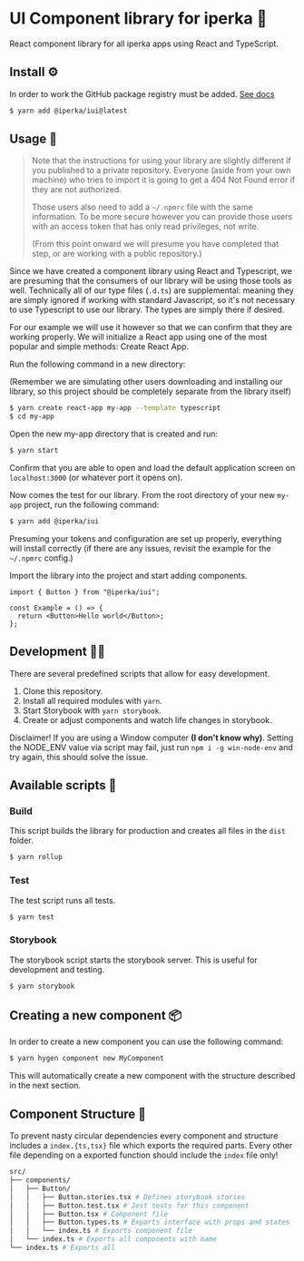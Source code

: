 # UI Component library for iperka 🧩

React component library for all iperka apps using React and TypeScript.

## Install ⚙

In order to work the GitHub package registry must be added. [See docs](https://docs.github.com/en/packages/working-with-a-github-packages-registry/working-with-the-npm-registry)

```bash
$ yarn add @iperka/iui@latest
```

## Usage 🎈

> Note that the instructions for using your library are slightly different if you published to a private repository. Everyone (aside from your own machine) who tries to import it is going to get a 404 Not Found error if they are not authorized.
>
> Those users also need to add a `~/.npmrc` file with the same information. To be more secure however you can provide those users with an access token that has only read privileges, not write.
>
> (From this point onward we will presume you have completed that step, or are working with a public repository.)

Since we have created a component library using React and Typescript, we are presuming that the consumers of our library will be using those tools as well. Technically all of our type files (`.d.ts`) are supplemental: meaning they are simply ignored if working with standard Javascript, so it's not necessary to use Typescript to use our library. The types are simply there if desired.

For our example we will use it however so that we can confirm that they are working properly. We will initialize a React app using one of the most popular and simple methods: Create React App.

Run the following command in a new directory:

(Remember we are simulating other users downloading and installing our library, so this project should be completely separate from the library itself)

```bash
$ yarn create react-app my-app --template typescript
$ cd my-app
```

Open the new my-app directory that is created and run:

```bash
$ yarn start
```

Confirm that you are able to open and load the default application screen on `localhost:3000` (or whatever port it opens on).

Now comes the test for our library. From the root directory of your new `my-app` project, run the following command:

```bash
$ yarn add @iperka/iui
```

Presuming your tokens and configuration are set up properly, everything will install correctly (if there are any issues, revisit the example for the `~/.npmrc` config.)

Import the library into the project and start adding components.

```tsx
import { Button } from "@iperka/iui";

const Example = () => {
  return <Button>Hello world</Button>;
};
```

## Development 🙇‍♂️

There are several predefined scripts that allow for easy development.

1. Clone this repository.
2. Install all required modules with `yarn`.
3. Start Storybook with `yarn storybook`.
4. Create or adjust components and watch life changes in storybook.

Disclaimer! If you are using a Window computer **(I don't know why)**. Setting the NODE_ENV value via script may fail, just run `npm i -g win-node-env` and try again, this should solve the issue.

## Available scripts 🚀

### Build

This script builds the library for production and creates all files in the `dist` folder.

```bash
$ yarn rollup
```

### Test

The test script runs all tests.

```bash
$ yarn test
```

### Storybook

The storybook script starts the storybook server. This is useful for development and testing.

```bash
$ yarn storybook
```

## Creating a new component 📦

In order to create a new component you can use the following command:

```bash
$ yarn hygen component new MyComponent
```

This will automatically create a new component with the structure described in the next section.

## Component Structure 🚧

To prevent nasty circular dependencies every component and structure includes a `index.{ts,tsx}` file which exports the required parts. Every other file depending on a exported function should include the `index` file only!

```bash
src/
├── components/
│   ├── Button/
│   │   ├── Button.stories.tsx # Defines storybook stories
│   │   ├── Button.test.tsx # Jest tests for this component
│   │   ├── Button.tsx # Component file
│   │   ├── Button.types.ts # Exports interface with props and states
│   │   └── index.ts # Exports component file
│   └── index.ts # Exports all components with name
└── index.ts # Exports all
```

